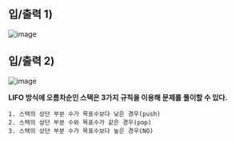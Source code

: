 입/출력 1)
---------
![image](https://user-images.githubusercontent.com/64742982/159121998-593cb1e9-f054-4969-aafd-2cddb23d2308.png)



입/출력 2)
-------
![image](https://user-images.githubusercontent.com/64742982/159122002-e07cc276-1690-469a-a448-15431d9d5064.png)


**LIFO 방식에 오름차순인 스택은 3가지 규칙을 이용해 문제를 풀이할 수 있다.**

    1. 스택의 상단 부분 수가 목표수보다 낮은 경우(push)
    2. 스택의 상단 부분 수와 목표수가 같은 경우(pop)
    3. 스택의 상단 부분 수가 목표수보다 높은 경우(NO)

